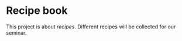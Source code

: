 
# Recipe book

This project is about *recipes*. Different recipes will be collected for our seminar. 
